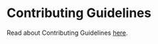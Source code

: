 # Contributing Guidelines

Read about Contributing Guidelines [here](https://splunk.github.io/addonfactory-ucc-generator/contributing/).
